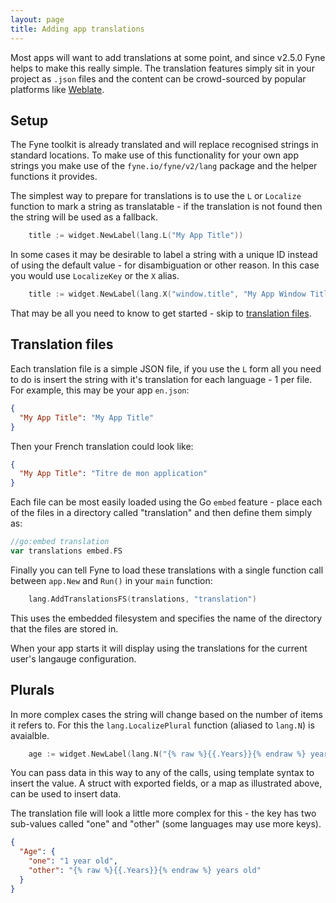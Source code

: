```yaml
---
layout: page
title: Adding app translations
---
```


Most apps will want to add translations at some point, and since v2.5.0 Fyne helps to make this really simple. The translation features simply sit in your project as `.json` files and the
content can be crowd-sourced by popular platforms like [Weblate](https://weblate.org).

## Setup

The Fyne toolkit is already translated and will replace recognised strings in standard locations.
To make use of this functionality for your own app strings you make use of the `fyne.io/fyne/v2/lang` package and the helper functions it provides.

The simplest way to prepare for translations is to use the `L` or `Localize` function to mark a string as translatable - if the translation is not found then the string will be used as a fallback.

```go
    title := widget.NewLabel(lang.L("My App Title"))
```

In some cases it may be desirable to label a string with a unique ID instead of using the default value - for disambiguation or other reason. In this case you would use `LocalizeKey` or the `X` alias.

```go
    title := widget.NewLabel(lang.X("window.title", "My App Window Title"))
```

That may be all you need to know to get started - skip to [translation files](translation-files).

## Translation files

Each translation file is a simple JSON file, if you use the `L` form all you need to do is insert the string with it's translation for each language - 1 per file. For example, this may be your app `en.json`:

```json
{
  "My App Title": "My App Title"
}
```

Then your French translation could look like:

```json
{
  "My App Title": "Titre de mon application"
}
```

Each file can be most easily loaded using the Go `embed` feature - place each of the files in a directory called "translation" and then define them simply as:

```go
//go:embed translation
var translations embed.FS
```

Finally you can tell Fyne to load these translations with a single function call between `app.New` and `Run()` in your `main` function:

```go
	lang.AddTranslationsFS(translations, "translation")
```

This uses the embedded filesystem and specifies the name of the directory that the files are stored in.

When your app starts it will display using the translations for the current user's langauge configuration.

## Plurals

In more complex cases the string will change based on the number of items it refers to. For this the `lang.LocalizePlural` function (aliased to `lang.N`) is avaialble.

```go
    age := widget.NewLabel(lang.N("{% raw %}{{.Years}}{% endraw %} years old", years, map[string]any{"Years": years}))
```

You can pass data in this way to any of the calls, using template syntax to insert the value. A struct with exported fields, or a map as illustrated above, can be used to insert data.

The translation file will look a little more complex for this - the key has two sub-values called "one" and "other" (some languages may use more keys).

```json
{
  "Age": {
    "one": "1 year old",
    "other": "{% raw %}{{.Years}}{% endraw %} years old"
  }
}
```

